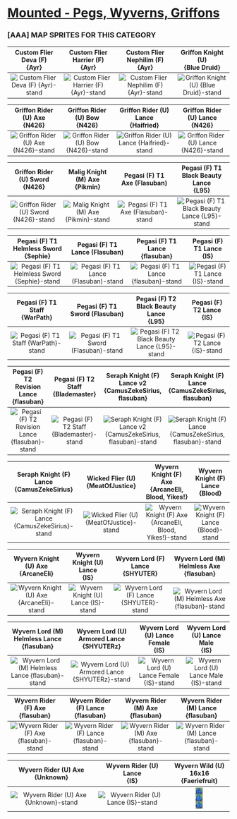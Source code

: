 # [Mounted - Pegs, Wyverns, Griffons](../)

### [AAA] MAP SPRITES FOR THIS CATEGORY


|Custom Flier Deva (F) <br> {Ayr}|Custom Flier Harrier (F) <br> {Ayr}|Custom Flier Nephilim (F) <br> {Ayr}|Griffon Knight (U) <br> {Blue Druid}|
| :---: | :---: | :---: | :---: |
|<img alt="Custom Flier Deva (F) {Ayr}-stand" src="Custom Flier Deva (F) {Ayr}-stand.png" />|<img alt="Custom Flier Harrier (F) {Ayr}-stand" src="Custom Flier Harrier (F) {Ayr}-stand.png" />|<img alt="Custom Flier Nephilim (F) {Ayr}-stand" src="Custom Flier Nephilim (F) {Ayr}-stand.png" />|<img alt="Griffon Knight (U) {Blue Druid}-stand" src="Griffon Knight (U) {Blue Druid}-stand.png" />|


|Griffon Rider (U) Axe <br> {N426}|Griffon Rider (U) Bow <br> {N426}|Griffon Rider (U) Lance <br> {Haifried}|Griffon Rider (U) Lance <br> {N426}|
| :---: | :---: | :---: | :---: |
|<img alt="Griffon Rider (U) Axe {N426}-stand" src="Griffon Rider (U) Axe {N426}-stand.png" />|<img alt="Griffon Rider (U) Bow {N426}-stand" src="Griffon Rider (U) Bow {N426}-stand.png" />|<img alt="Griffon Rider (U) Lance {Haifried}-stand" src="Griffon Rider (U) Lance {Haifried}-stand.png" />|<img alt="Griffon Rider (U) Lance {N426}-stand" src="Griffon Rider (U) Lance {N426}-stand.png" />|


|Griffon Rider (U) Sword <br> {N426}|Malig Knight (M) Axe <br> {Pikmin}|Pegasi (F) T1 Axe (Flasuban) <br> |Pegasi (F) T1 Black Beauty Lance <br> {L95}|
| :---: | :---: | :---: | :---: |
|<img alt="Griffon Rider (U) Sword {N426}-stand" src="Griffon Rider (U) Sword {N426}-stand.png" />|<img alt="Malig Knight (M) Axe {Pikmin}-stand" src="Malig Knight (M) Axe {Pikmin}-stand.png" />|<img alt="Pegasi (F) T1 Axe (Flasuban)-stand" src="Pegasi (F) T1 Axe (Flasuban)-stand.png" />|<img alt="Pegasi (F) T1 Black Beauty Lance {L95}-stand" src="Pegasi (F) T1 Black Beauty Lance {L95}-stand.png" />|


|Pegasi (F) T1 Helmless Sword <br> {Sephie}|Pegasi (F) T1 Lance (Flasuban) <br> |Pegasi (F) T1 Lance <br> {flasuban}|Pegasi (F) T1 Lance <br> {IS}|
| :---: | :---: | :---: | :---: |
|<img alt="Pegasi (F) T1 Helmless Sword {Sephie}-stand" src="Pegasi (F) T1 Helmless Sword {Sephie}-stand.png" />|<img alt="Pegasi (F) T1 Lance (Flasuban)-stand" src="Pegasi (F) T1 Lance (Flasuban)-stand.png" />|<img alt="Pegasi (F) T1 Lance {flasuban}-stand" src="Pegasi (F) T1 Lance {flasuban}-stand.png" />|<img alt="Pegasi (F) T1 Lance {IS}-stand" src="Pegasi (F) T1 Lance {IS}-stand.png" />|


|Pegasi (F) T1 Staff <br> {WarPath}|Pegasi (F) T1 Sword (Flasuban) <br> |Pegasi (F) T2 Black Beauty Lance <br> {L95}|Pegasi (F) T2 Lance <br> {IS}|
| :---: | :---: | :---: | :---: |
|<img alt="Pegasi (F) T1 Staff {WarPath}-stand" src="Pegasi (F) T1 Staff {WarPath}-stand.png" />|<img alt="Pegasi (F) T1 Sword (Flasuban)-stand" src="Pegasi (F) T1 Sword (Flasuban)-stand.png" />|<img alt="Pegasi (F) T2 Black Beauty Lance {L95}-stand" src="Pegasi (F) T2 Black Beauty Lance {L95}-stand.png" />|<img alt="Pegasi (F) T2 Lance {IS}-stand" src="Pegasi (F) T2 Lance {IS}-stand.png" />|


|Pegasi (F) T2 Revision Lance <br> {flasuban}|Pegasi (F) T2 Staff <br> {Blademaster}|Seraph Knight (F) Lance v2 <br> {CamusZekeSirius, flasuban}|Seraph Knight (F) Lance <br> {CamusZekeSirius, flasuban}|
| :---: | :---: | :---: | :---: |
|<img alt="Pegasi (F) T2 Revision Lance {flasuban}-stand" src="Pegasi (F) T2 Revision Lance {flasuban}-stand.png" />|<img alt="Pegasi (F) T2 Staff {Blademaster}-stand" src="Pegasi (F) T2 Staff {Blademaster}-stand.png" />|<img alt="Seraph Knight (F) Lance v2 {CamusZekeSirius, flasuban}-stand" src="Seraph Knight (F) Lance v2 {CamusZekeSirius, flasuban}-stand.png" />|<img alt="Seraph Knight (F) Lance {CamusZekeSirius, flasuban}-stand" src="Seraph Knight (F) Lance {CamusZekeSirius, flasuban}-stand.png" />|


|Seraph Knight (F) Lance <br> {CamusZekeSirius}|Wicked Flier (U) <br> {MeatOfJustice}|Wyvern Knight (F) Axe <br> {ArcaneEli, Blood, Yikes!}|Wyvern Knight (F) Lance <br> {Blood}|
| :---: | :---: | :---: | :---: |
|<img alt="Seraph Knight (F) Lance {CamusZekeSirius}-stand" src="Seraph Knight (F) Lance {CamusZekeSirius}-stand.png" />|<img alt="Wicked Flier (U) {MeatOfJustice}-stand" src="Wicked Flier (U) {MeatOfJustice}-stand.png" />|<img alt="Wyvern Knight (F) Axe {ArcaneEli, Blood, Yikes!}-stand" src="Wyvern Knight (F) Axe {ArcaneEli, Blood, Yikes!}-stand.png" />|<img alt="Wyvern Knight (F) Lance {Blood}-stand" src="Wyvern Knight (F) Lance {Blood}-stand.png" />|


|Wyvern Knight (U) Axe <br> {ArcaneEli}|Wyvern Knight (U) Lance <br> {IS}|Wyvern Lord (F) Lance <br> {SHYUTER}|Wyvern Lord (M) Helmless Axe <br> {flasuban}|
| :---: | :---: | :---: | :---: |
|<img alt="Wyvern Knight (U) Axe {ArcaneEli}-stand" src="Wyvern Knight (U) Axe {ArcaneEli}-stand.png" />|<img alt="Wyvern Knight (U) Lance {IS}-stand" src="Wyvern Knight (U) Lance {IS}-stand.png" />|<img alt="Wyvern Lord (F) Lance {SHYUTER}-stand" src="Wyvern Lord (F) Lance {SHYUTER}-stand.png" />|<img alt="Wyvern Lord (M) Helmless Axe {flasuban}-stand" src="Wyvern Lord (M) Helmless Axe {flasuban}-stand.png" />|


|Wyvern Lord (M) Helmless Lance <br> {flasuban}|Wyvern Lord (U) Armored Lance <br> {SHYUTERz}|Wyvern Lord (U) Lance Female <br> {IS}|Wyvern Lord (U) Lance Male <br> {IS}|
| :---: | :---: | :---: | :---: |
|<img alt="Wyvern Lord (M) Helmless Lance {flasuban}-stand" src="Wyvern Lord (M) Helmless Lance {flasuban}-stand.png" />|<img alt="Wyvern Lord (U) Armored Lance {SHYUTERz}-stand" src="Wyvern Lord (U) Armored Lance {SHYUTERz}-stand.png" />|<img alt="Wyvern Lord (U) Lance Female {IS}-stand" src="Wyvern Lord (U) Lance Female {IS}-stand.png" />|<img alt="Wyvern Lord (U) Lance Male {IS}-stand" src="Wyvern Lord (U) Lance Male {IS}-stand.png" />|


|Wyvern Rider (F) Axe <br> {flasuban}|Wyvern Rider (F) Lance <br> {flasuban}|Wyvern Rider (M) Axe <br> {flasuban}|Wyvern Rider (M) Lance <br> {flasuban}|
| :---: | :---: | :---: | :---: |
|<img alt="Wyvern Rider (F) Axe {flasuban}-stand" src="Wyvern Rider (F) Axe {flasuban}-stand.png" />|<img alt="Wyvern Rider (F) Lance {flasuban}-stand" src="Wyvern Rider (F) Lance {flasuban}-stand.png" />|<img alt="Wyvern Rider (M) Axe {flasuban}-stand" src="Wyvern Rider (M) Axe {flasuban}-stand.png" />|<img alt="Wyvern Rider (M) Lance {flasuban}-stand" src="Wyvern Rider (M) Lance {flasuban}-stand.png" />|


|Wyvern Rider (U) Axe <br> {Unknown}|Wyvern Rider (U) Lance <br> {IS}|Wyvern Wild (U) 16x16 <br> {Faeriefruit}|
| :---: | :---: | :---: |
|<img alt="Wyvern Rider (U) Axe {Unknown}-stand" src="Wyvern Rider (U) Axe {Unknown}-stand.png" />|<img alt="Wyvern Rider (U) Lance {IS}-stand" src="Wyvern Rider (U) Lance {IS}-stand.png" />|<img alt="Wyvern Wild (U) 16x16 {Faeriefruit}-stand" src="Wyvern Wild (U) 16x16 {Faeriefruit}-stand.png" />|


